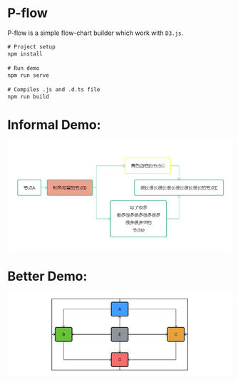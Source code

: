 # P-flow

P-flow is a simple flow-chart builder which work with `D3.js`.

```
# Project setup
npm install

# Run demo
npm run serve

# Compiles .js and .d.ts file
npm run build
```

# Informal Demo:

![Demo1](./public/demo1.png)

# Better Demo:

![Demo2](./public/demo2.png)
